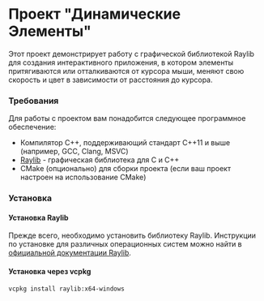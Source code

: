 # Проект "Динамические Элементы"

Этот проект демонстрирует работу с графической библиотекой Raylib для создания интерактивного приложения, в котором элементы притягиваются или отталкиваются от курсора мыши, меняют свою скорость и цвет в зависимости от расстояния до курсора.

### Требования

Для работы с проектом вам понадобится следующее программное обеспечение:

- Компилятор C++, поддерживающий стандарт C++11 и выше (например, GCC, Clang, MSVC)
- [Raylib](https://www.raylib.com/) - графическая библиотека для C и C++
- CMake (опционально) для сборки проекта (если ваш проект настроен на использование CMake)

### Установка

#### Установка Raylib

Прежде всего, необходимо установить библиотеку Raylib. Инструкции по установке для различных операционных систем можно найти в [официальной документации Raylib](https://github.com/raysan5/raylib/wiki).

#### Установка через vcpkg

```vcpkg install raylib:x64-windows```
